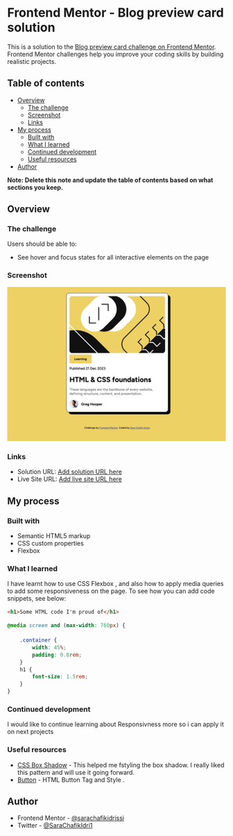 # Frontend Mentor - Blog preview card solution

This is a solution to the [Blog preview card challenge on Frontend Mentor](https://www.frontendmentor.io/challenges/blog-preview-card-ckPaj01IcS). Frontend Mentor challenges help you improve your coding skills by building realistic projects. 

## Table of contents

- [Overview](#overview)
  - [The challenge](#the-challenge)
  - [Screenshot](#screenshot)
  - [Links](#links)
- [My process](#my-process)
  - [Built with](#built-with)
  - [What I learned](#what-i-learned)
  - [Continued development](#continued-development)
  - [Useful resources](#useful-resources)
- [Author](#author)

**Note: Delete this note and update the table of contents based on what sections you keep.**

## Overview

### The challenge

Users should be able to:

- See hover and focus states for all interactive elements on the page

### Screenshot

![Blog Review Screenshot](./assets/images/blog-review.jpg)

### Links

- Solution URL: [Add solution URL here](https://github.com/sarachafikidrissi/Blog-preview-card)
- Live Site URL: [Add live site URL here](https://sarachafikidrissi.github.io/Blog-preview-card/)

## My process

### Built with

- Semantic HTML5 markup
- CSS custom properties
- Flexbox

### What I learned

I have learnt how to use CSS Flexbox , and also how to apply media queries to add some responsiveness on the page.
To see how you can add code snippets, see below:

```html
<h1>Some HTML code I'm proud of</h1>
```
```css
@media screen and (max-width: 760px) {

    .container {
        width: 45%;
        padding: 0.8rem;
    }
    h1 {
        font-size: 1.5rem;
    }
}
```



### Continued development

I would like to continue learning about Responsivness more so i can apply it on next projects

### Useful resources

- [CSS Box Shadow](https://www.w3schools.com/cssref/css3_pr_box-shadow.php) - This helped me fstyling the box shadow. I really liked this pattern and will use it going forward.
- [Button](https://www.w3schools.com/tags/tag_button.asp#gsc.tab=0) - HTML Button Tag and Style .

## Author

- Frontend Mentor - [@sarachafikidrissi](https://www.frontendmentor.io/profile/sarachafikidrissi)
- Twitter - [@SaraChafikIdri1](https://twitter.com/SaraChafikIdri1)

